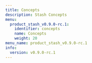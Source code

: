 ```yaml
---
title: Concepts
description: Stash Concepts
menu:
  product_stash_v0.9.0-rc.1:
    identifier: concepts
    name: Concepts
    weight: 20
menu_name: product_stash_v0.9.0-rc.1
info:
  version: v0.9.0-rc.1
---
```


